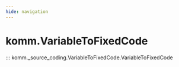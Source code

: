 ```yaml
---
hide: navigation
---
```


# komm.VariableToFixedCode

::: komm._source_coding.VariableToFixedCode.VariableToFixedCode
